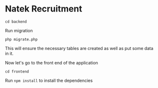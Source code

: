 # Natek Recruitment
`cd backend`

Run migration

`php migrate.php` 

This will ensure the necessary tables are created as well as put some data in it. 

Now let's go to the front end of the application

`cd frontend`

Run `npm install` to install the dependencies
